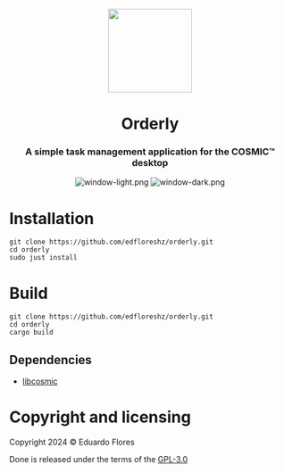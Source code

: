 <div align="center">
  <br>
  <img src="https://raw.githubusercontent.com/edfloreshz/orderly/main/res/icons/hicolor/256x256/apps/dev.edfloreshz.Orderly.svg" width="150" />
  <h1>Orderly</h1>

  <h3>A simple task management application for the COSMIC™ desktop</h3>

  ![window-light.png](https://raw.githubusercontent.com/edfloreshz/orderly/main/res/screenshots/window-light.png#gh-light-mode-only)
  ![window-dark.png](https://raw.githubusercontent.com/edfloreshz/orderly/main/res/screenshots/window-dark.png#gh-dark-mode-only)
</div>

# Installation
```
git clone https://github.com/edfloreshz/orderly.git
cd orderly
sudo just install
```

# Build
```
git clone https://github.com/edfloreshz/orderly.git
cd orderly
cargo build
```

## Dependencies
- [libcosmic](https://github.com/pop-os/libcosmic?tab=readme-ov-file#building)

# Copyright and licensing

Copyright 2024 © Eduardo Flores

Done is released under the terms of the [GPL-3.0](https://github.com/edfloreshz/orderly/blob/main/LICENSE)
